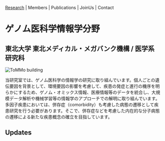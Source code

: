 [Research](https://ogishimalab.github.io/Research) | Members | Publications | JoinUs  | Contact

# ゲノム医科学情報学分野
## 東北大学 東北メディカル・メガバンク機構 / 医学系研究科

![ToMMo building](https://raw.githubusercontent.com/ogishimalab/ogishimalab.github.io/main/image/ToMMo_building.jpeg)

当研究室では、ゲノム医科学の情報学の研究に取り組んでいます。個人ごとの遺伝要因を背景として、環境要因の影響を考慮して、疾患の発症と進行の機序を明らかにするため、ゲノム・オミックス情報、医療情報等のデータを統合し、大規模データ解析や機械学習等の情報学のアプローチでの解明に取り組んでいます。多因子疾患においては、併存症（comorbidity）も考慮した病態の遷移として疾患研究を行う必要があります。そこで、併存症などを考慮した内在的な分子病態の遷移による新たな疾患概念の確立を目指しています。

## Updates
